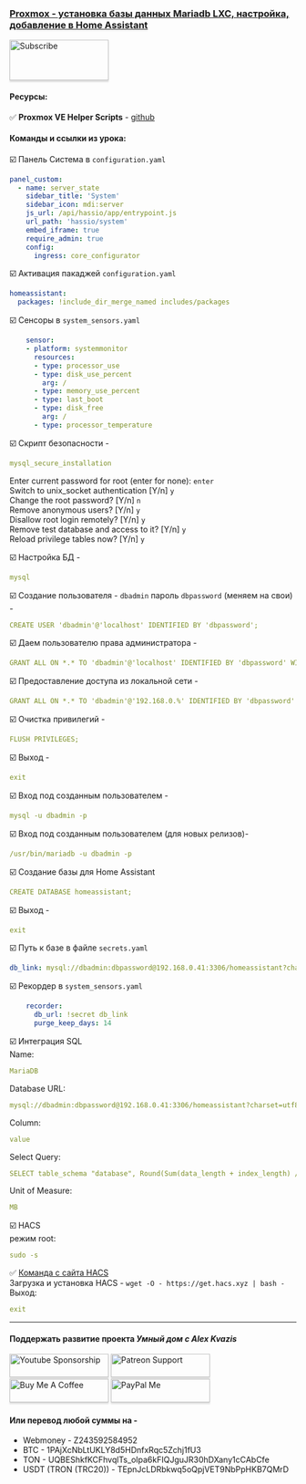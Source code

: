 ### [Proxmox - установка базы данных Mariadb LXC, настройка, добавление в Home Assistant](https://youtu.be/gFbfh0srzDo)

<a href="https://www.youtube.com/channel/UCcq9onYHbs6go3kDpfBoqhg?sub_confirmation=1" target="_blank"><img src="https://raw.githubusercontent.com/kvazis/training/master/lessons/img/subscribe.png" alt="Subscribe" style="height: 71px !important;width: 174px !important;box-shadow: 0px 3px 2px 0px rgba(190, 190, 190, 0.5) !important;-webkit-box-shadow: 0px 3px 2px 0px rgba(190, 190, 190, 0.5) !important;" ></a>


#### Ресурсы:    

:white_check_mark: **Proxmox VE Helper Scripts** - [github](https://tteck.github.io/Proxmox/)    

#### Команды и ссылки из урока:  


:ballot_box_with_check: Панель Система в `configuration.yaml`    
```yaml
panel_custom:
  - name: server_state
    sidebar_title: 'System'
    sidebar_icon: mdi:server
    js_url: /api/hassio/app/entrypoint.js
    url_path: 'hassio/system'
    embed_iframe: true
    require_admin: true
    config:
      ingress: core_configurator
```


:ballot_box_with_check: Активация пакаджей `configuration.yaml`    
```yaml
homeassistant:
  packages: !include_dir_merge_named includes/packages
```

:ballot_box_with_check: Сенсоры в `system_sensors.yaml`    
```yaml
    sensor:    
    - platform: systemmonitor
      resources:
      - type: processor_use
      - type: disk_use_percent
        arg: /
      - type: memory_use_percent
      - type: last_boot
      - type: disk_free
        arg: /
      - type: processor_temperature
```

:ballot_box_with_check: Скрипт безопасности -    
```yaml
mysql_secure_installation
```
Enter current password for root (enter for none): `enter`    
Switch to unix_socket authentication [Y/n] `y`    
Change the root password? [Y/n] `n`    
Remove anonymous users? [Y/n] `y`    
Disallow root login remotely? [Y/n] `y`    
Remove test database and access to it? [Y/n] `y`    
Reload privilege tables now? [Y/n] `y`    

:ballot_box_with_check: Настройка БД -    
```yaml
mysql
```
:ballot_box_with_check: Создание пользователя - `dbadmin` пароль `dbpassword` (меняем на свои)  -    
```yaml
CREATE USER 'dbadmin'@'localhost' IDENTIFIED BY 'dbpassword';
```
:ballot_box_with_check: Даем пользователю права администратора -    
```yaml
GRANT ALL ON *.* TO 'dbadmin'@'localhost' IDENTIFIED BY 'dbpassword' WITH GRANT OPTION;
```
:ballot_box_with_check: Предоставление доступа из локальной сети -    
```yaml
GRANT ALL ON *.* TO 'dbadmin'@'192.168.0.%' IDENTIFIED BY 'dbpassword' WITH GRANT OPTION;
```
:ballot_box_with_check: Очистка привилегий -    
```yaml
FLUSH PRIVILEGES;
```
:ballot_box_with_check: Выход -    
```yaml
exit
```
:ballot_box_with_check: Вход под созданным пользователем -    
```yaml
mysql -u dbadmin -p
```
:ballot_box_with_check: Вход под созданным пользователем (для новых релизов)-    
```yaml
/usr/bin/mariadb -u dbadmin -p
```
:ballot_box_with_check: Создание базы для Home Assistant    
```yaml
CREATE DATABASE homeassistant;
```
:ballot_box_with_check: Выход -    
```yaml
exit
```

:ballot_box_with_check: Путь к базе в файле `secrets.yaml`    
```yaml
db_link: mysql://dbadmin:dbpassword@192.168.0.41:3306/homeassistant?charset=utf8
```

:ballot_box_with_check: Рекордер в `system_sensors.yaml`    
```yaml
    recorder:
      db_url: !secret db_link
      purge_keep_days: 14
```

:ballot_box_with_check: Интеграция SQL    
Name:    
```yaml
MariaDB
```
Database URL:    
```yaml
mysql://dbadmin:dbpassword@192.168.0.41:3306/homeassistant?charset=utf8
```
Column:    
```yaml
value
```
Select Query:    
```yaml
SELECT table_schema "database", Round(Sum(data_length + index_length) / 1048576, 2) "value" FROM information_schema.tables WHERE table_schema="homeassistant" GROUP BY table_schema;
```
Unit of Measure:    
```yaml
MB
```



:ballot_box_with_check: HACS    
режим root:    
```yaml
sudo -s
```
:white_check_mark: [Команда с сайта HACS](https://hacs.xyz/docs/setup/download)    
Загрузка и установка HACS - `wget -O - https://get.hacs.xyz | bash -`    
Выход:    
```yaml
exit
```

____
#### Поддержать развитие проекта *Умный дом с Alex Kvazis*    
<a href="https://www.youtube.com/channel/UCcq9onYHbs6go3kDpfBoqhg/join" target="_blank"><img src="https://raw.githubusercontent.com/kvazis/training/master/lessons/img/youtube.png" alt="Youtube Sponsorship" style="height: 41px !important;width: 174px !important;box-shadow: 0px 3px 2px 0px rgba(190, 190, 190, 0.5) !important;-webkit-box-shadow: 0px 3px 2px 0px rgba(190, 190, 190, 0.5) !important;" ></a>
<a href="https://www.patreon.com/alex_kvazis" target="_blank"><img src="https://raw.githubusercontent.com/kvazis/training/master/lessons/img/patreon-button.png" alt="Patreon Support" style="height: 41px !important;width: 174px !important;box-shadow: 0px 3px 2px 0px rgba(190, 190, 190, 0.5) !important;-webkit-box-shadow: 0px 3px 2px 0px rgba(190, 190, 190, 0.5) !important;" ></a>
<a href="https://www.buymeacoffee.com/greatkvazis" target="_blank"><img src="https://raw.githubusercontent.com/kvazis/training/master/lessons/img/buymeacoffee.png" alt="Buy Me A Coffee" style="height: 41px !important;width: 174px !important;box-shadow: 0px 3px 2px 0px rgba(190, 190, 190, 0.5) !important;-webkit-box-shadow: 0px 3px 2px 0px rgba(190, 190, 190, 0.5) !important;" ></a>
<a href="https://www.paypal.com/paypalme/greatkvazis" target="_blank"><img src="https://raw.githubusercontent.com/kvazis/training/master/lessons/img/paypal.png" alt="PayPal Me" style="height: 41px !important;width: 174px !important;box-shadow: 0px 3px 2px 0px rgba(190, 190, 190, 0.5) !important;-webkit-box-shadow: 0px 3px 2px 0px rgba(190, 190, 190, 0.5) !important;" ></a>

#### Или перевод любой суммы на -     
* Webmoney - Z243592584952
* BTC - 1PAjXcNbLtUKLY8d5HDnfxRqc5Zchj1fU3    
* TON - UQBEShkfKCFhvqlTs_oIpa6kFIQJguJR30hDXany1cCAbCfe    
* USDT (TRON (TRC20)) - TEpnJcLDRbkwq5oQpjVET9NbPpHKB7QMrD    